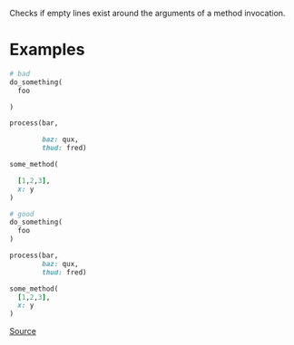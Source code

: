 
Checks if empty lines exist around the arguments
of a method invocation.

# Examples

```ruby
# bad
do_something(
  foo

)

process(bar,

        baz: qux,
        thud: fred)

some_method(

  [1,2,3],
  x: y
)

# good
do_something(
  foo
)

process(bar,
        baz: qux,
        thud: fred)

some_method(
  [1,2,3],
  x: y
)
```

[Source](http://www.rubydoc.info/gems/rubocop/RuboCop/Cop/Layout/EmptyLinesAroundArguments)